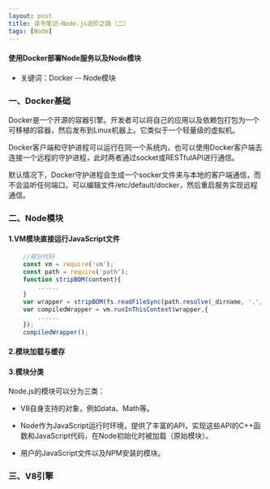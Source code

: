 ```yaml
---
layout: post
title: 读书笔记—Node.js进阶之路（二）
tags: [Node]
---
```

#### 使用Docker部署Node服务以及Node模块

* 关键词：Docker -- Node模块

### 一、Docker基础

Docker是一个开源的容器引擎。开发者可以将自己的应用以及依赖包打包为一个可移植的容器，然后发布到Linux机器上。它类似于一个轻量级的虚拟机。

Docker客户端和守护进程可以运行在同一个系统内，也可以使用Docker客户端去连接一个远程的守护进程，此时两者通过socket或RESTfulAPI进行通信。

默认情况下，Docker守护进程会生成一个socker文件来与本地的客户端通信，而不会监听任何端口。可以编辑文件/etc/default/docker，然后重启服务实现远程通信。

### 二、Node模块

#### 1.VM模块直接运行JavaScript文件

```javascript
    //部分代码
    const vm = require('vm');
    const path = require('path');
    function stripBOM(content){
        ......
    }
    var wrapper = stripBOM(fs.readFileSync(path.resolve(_dirname, '.', 'a.js'), 'utf8'))
    var compiledWrapper = vm.runInThisContext(wrapper,{
        ......
    });
    compiledWrapper();
```

#### 2.模块加载与缓存

#### 3.模块分类

Node.js的模块可以分为三类：

* V8自身支持的对象，例如data、Math等。

* Node作为JavaScript运行时环境，提供了丰富的API，实现这些API的C++函数和JavaScript代码，在Node初始化时被加载（原始模块）。

* 用户的JavaScript文件以及NPM安装的模块。

### 三、V8引擎























